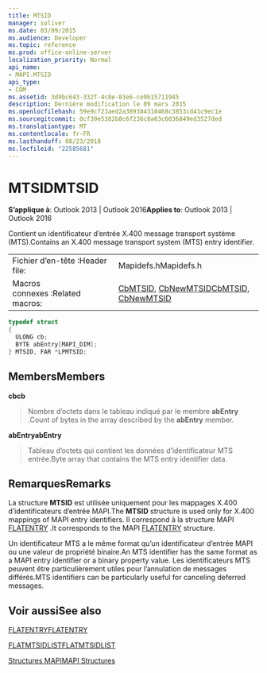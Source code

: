 ```yaml
---
title: MTSID
manager: soliver
ms.date: 03/09/2015
ms.audience: Developer
ms.topic: reference
ms.prod: office-online-server
localization_priority: Normal
api_name:
- MAPI.MTSID
api_type:
- COM
ms.assetid: 3d9bc643-332f-4c8e-83e6-ce9b15711945
description: Dernière modification le 09 mars 2015
ms.openlocfilehash: 59e9cf23aed2a389384318468c3853cd41c9ec1e
ms.sourcegitcommit: 0cf39e5382b8c6f236c8a63c6036849ed3527ded
ms.translationtype: MT
ms.contentlocale: fr-FR
ms.lasthandoff: 08/23/2018
ms.locfileid: "22585681"
---
```

# <a name="mtsid"></a><span data-ttu-id="4a0d7-103">MTSID</span><span class="sxs-lookup"><span data-stu-id="4a0d7-103">MTSID</span></span>

  
  
<span data-ttu-id="4a0d7-104">**S’applique à**: Outlook 2013 | Outlook 2016</span><span class="sxs-lookup"><span data-stu-id="4a0d7-104">**Applies to**: Outlook 2013 | Outlook 2016</span></span> 
  
<span data-ttu-id="4a0d7-105">Contient un identificateur d’entrée X.400 message transport système (MTS).</span><span class="sxs-lookup"><span data-stu-id="4a0d7-105">Contains an X.400 message transport system (MTS) entry identifier.</span></span> 
  
|||
|:-----|:-----|
|<span data-ttu-id="4a0d7-106">Fichier d’en-tête :</span><span class="sxs-lookup"><span data-stu-id="4a0d7-106">Header file:</span></span>  <br/> |<span data-ttu-id="4a0d7-107">Mapidefs.h</span><span class="sxs-lookup"><span data-stu-id="4a0d7-107">Mapidefs.h</span></span>  <br/> |
|<span data-ttu-id="4a0d7-108">Macros connexes :</span><span class="sxs-lookup"><span data-stu-id="4a0d7-108">Related macros:</span></span>  <br/> |<span data-ttu-id="4a0d7-109">[CbMTSID](cbmtsid.md), [CbNewMTSID](cbnewmtsid.md)</span><span class="sxs-lookup"><span data-stu-id="4a0d7-109">[CbMTSID](cbmtsid.md), [CbNewMTSID](cbnewmtsid.md)</span></span> <br/> |
   
```cpp
typedef struct
{
  ULONG cb;
  BYTE abEntry[MAPI_DIM];
} MTSID, FAR *LPMTSID;

```

## <a name="members"></a><span data-ttu-id="4a0d7-110">Members</span><span class="sxs-lookup"><span data-stu-id="4a0d7-110">Members</span></span>

 <span data-ttu-id="4a0d7-111">**cb**</span><span class="sxs-lookup"><span data-stu-id="4a0d7-111">**cb**</span></span>
  
> <span data-ttu-id="4a0d7-112">Nombre d’octets dans le tableau indiqué par le membre **abEntry** .</span><span class="sxs-lookup"><span data-stu-id="4a0d7-112">Count of bytes in the array described by the **abEntry** member.</span></span> 
    
 <span data-ttu-id="4a0d7-113">**abEntry**</span><span class="sxs-lookup"><span data-stu-id="4a0d7-113">**abEntry**</span></span>
  
> <span data-ttu-id="4a0d7-114">Tableau d’octets qui contient les données d’identificateur MTS entrée.</span><span class="sxs-lookup"><span data-stu-id="4a0d7-114">Byte array that contains the MTS entry identifier data.</span></span>
    
## <a name="remarks"></a><span data-ttu-id="4a0d7-115">Remarques</span><span class="sxs-lookup"><span data-stu-id="4a0d7-115">Remarks</span></span>

<span data-ttu-id="4a0d7-116">La structure **MTSID** est utilisée uniquement pour les mappages X.400 d’identificateurs d’entrée MAPI.</span><span class="sxs-lookup"><span data-stu-id="4a0d7-116">The **MTSID** structure is used only for X.400 mappings of MAPI entry identifiers.</span></span> <span data-ttu-id="4a0d7-117">Il correspond à la structure MAPI [FLATENTRY](flatentry.md) .</span><span class="sxs-lookup"><span data-stu-id="4a0d7-117">It corresponds to the MAPI [FLATENTRY](flatentry.md) structure.</span></span> 
  
<span data-ttu-id="4a0d7-118">Un identificateur MTS a le même format qu’un identificateur d’entrée MAPI ou une valeur de propriété binaire.</span><span class="sxs-lookup"><span data-stu-id="4a0d7-118">An MTS identifier has the same format as a MAPI entry identifier or a binary property value.</span></span> <span data-ttu-id="4a0d7-119">Les identificateurs MTS peuvent être particulièrement utiles pour l’annulation de messages différés.</span><span class="sxs-lookup"><span data-stu-id="4a0d7-119">MTS identifiers can be particularly useful for canceling deferred messages.</span></span> 
  
## <a name="see-also"></a><span data-ttu-id="4a0d7-120">Voir aussi</span><span class="sxs-lookup"><span data-stu-id="4a0d7-120">See also</span></span>



[<span data-ttu-id="4a0d7-121">FLATENTRY</span><span class="sxs-lookup"><span data-stu-id="4a0d7-121">FLATENTRY</span></span>](flatentry.md)
  
[<span data-ttu-id="4a0d7-122">FLATMTSIDLIST</span><span class="sxs-lookup"><span data-stu-id="4a0d7-122">FLATMTSIDLIST</span></span>](flatmtsidlist.md)


[<span data-ttu-id="4a0d7-123">Structures MAPI</span><span class="sxs-lookup"><span data-stu-id="4a0d7-123">MAPI Structures</span></span>](mapi-structures.md)

